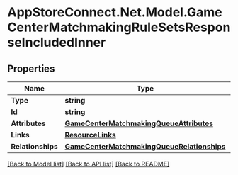 # AppStoreConnect.Net.Model.GameCenterMatchmakingRuleSetsResponseIncludedInner

## Properties

Name | Type | Description | Notes
------------ | ------------- | ------------- | -------------
**Type** | **string** |  | 
**Id** | **string** |  | 
**Attributes** | [**GameCenterMatchmakingQueueAttributes**](GameCenterMatchmakingQueueAttributes.md) |  | [optional] 
**Links** | [**ResourceLinks**](ResourceLinks.md) |  | [optional] 
**Relationships** | [**GameCenterMatchmakingQueueRelationships**](GameCenterMatchmakingQueueRelationships.md) |  | [optional] 

[[Back to Model list]](../README.md#documentation-for-models) [[Back to API list]](../README.md#documentation-for-api-endpoints) [[Back to README]](../README.md)

